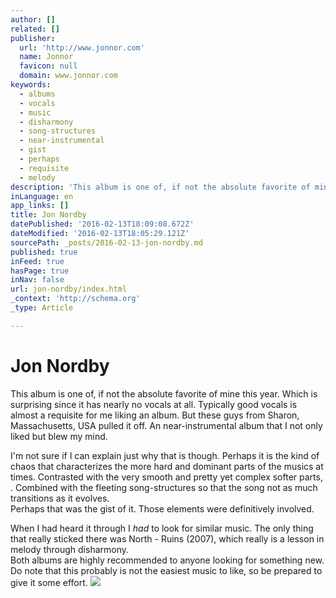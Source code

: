 ```yaml
---
author: []
related: []
publisher:
  url: 'http://www.jonnor.com'
  name: Jonnor
  favicon: null
  domain: www.jonnor.com
keywords:
  - albums
  - vocals
  - music
  - disharmony
  - song-structures
  - near-instrumental
  - gist
  - perhaps
  - requisite
  - melody
description: 'This album is one of, if not the absolute favorite of mine this year. Which is surprising since it has nearly no vocals at all. Typically good vocals is almost a requisite for me liking an album. But these guys from Sharon, Massachusetts, USA pulled it off.'
inLanguage: en
app_links: []
title: Jon Nordby
datePublished: '2016-02-13T18:09:08.672Z'
dateModified: '2016-02-13T18:05:29.121Z'
sourcePath: _posts/2016-02-13-jon-nordby.md
published: true
inFeed: true
hasPage: true
inNav: false
url: jon-nordby/index.html
_context: 'http://schema.org'
_type: Article

---
```

# Jon Nordby

This album is one of, if not the absolute favorite of mine this year. Which is surprising since it has nearly no vocals at all. Typically good vocals is almost a requisite for me liking an album. But these guys from Sharon, Massachusetts, USA pulled it off. An near-instrumental album that I not only liked but blew my mind.

I'm not sure if I can explain just why that is though. Perhaps it is the kind of chaos that characterizes the more hard and dominant parts of the musics at times. Contrasted with the very smooth and pretty yet complex softer parts, . Combined with the fleeting song-structures so that the song not as much transitions as it evolves.  
Perhaps that was the gist of it. Those elements were definitively involved.

When I had heard it through I _had_ to look for similar music. The only thing that really sticked there was North - Ruins (2007), which really is a lesson in melody through disharmony.  
Both albums are highly recommended to anyone looking for something new. Do note that this probably is not the easiest music to like, so be prepared to give it some effort.
[![](http://www.jonnor.com/wp/wp-content/plugins/flattr/img/flattr-badge-large.png)][0]

[0]: http://www.jonnor.com/wp/?flattrss_redirect&id=99&md5=e97710b887ab311def085a06ad5a166e
